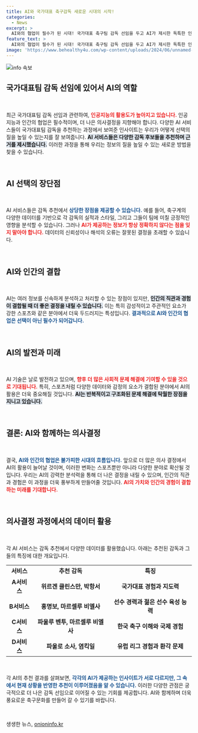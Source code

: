 ```yaml
---
title: AI와 국가대표 축구감독 새로운 시대의 시작!
categories:
  - News
excerpt: >
  AI와의 협업이 필수가 된 시대! 국가대표 축구팀 감독 선임을 두고 AI가 제시한 독특한 인물들, 그리고 엉뚱한 추천들까지. 인간 결정이 AI보다 못한 현실은 과연 어떻게 개선될까? 클릭하면 그 해답이 기다립니다!
feature_text: >
  AI와의 협업이 필수가 된 시대! 국가대표 축구팀 감독 선임을 두고 AI가 제시한 독특한 인물들, 그리고 엉뚱한 추천들까지. 인간 결정이 AI보다 못한 현실은 과연 어떻게 개선될까? 클릭하면 그 해답이 기다립니다!
image: 'https://www.behealthy4u.com/wp-content/uploads/2024/06/unnamed-file.png'
---
```


<p><img src="https://www.behealthy4u.com/wp-content/uploads/2024/06/unnamed-file.png" alt="info 속보" /></p>

<h2 data-ke-size="size26">국가대표팀 감독 선임에 있어서 AI의 역할</h2>

<p data-ke-size="size16">&nbsp;</p>

<p>최근 국가대표팀 감독 선임과 관련하여, <b><span style="color: #ee2323;">인공지능의 활용도가 높아지고 있습니다.</span></b> 인공지능과 인간의 협업은 필수적이며, 더 나은 의사결정을 지향해야 합니다. 다양한 AI 서비스들이 국가대표팀 감독을 추천하는 과정에서 보여준 인사이트는 우리가 어떻게 선택의 질을 높일 수 있는지를 잘 보여줍니다. <b><span style="background-color: #21538527;">AI 서비스들은 다양한 감독 후보들을 추천하며 근거를 제시했습니다.</span></b> 이러한 과정을 통해 우리는 정보의 질을 높일 수 있는 새로운 방법을 찾을 수 있습니다. </p>

<p data-ke-size="size16">&nbsp;</p>

<h2 data-ke-size="size26">AI 선택의 장단점</h2>

<p data-ke-size="size16">&nbsp;</p>

<p>AI 서비스들은 감독 추천에서 <b><span style="color: #1a5490;">상당한 장점을 제공할 수 있습니다.</span></b> 예를 들어, 축구계의 다양한 데이터를 기반으로 각 감독의 실적과 스타일, 그리고 그들이 팀에 미칠 긍정적인 영향을 분석할 수 있습니다. 그러나 <b><span style="color: #ee2323;">AI가 제공하는 정보가 항상 정확하지 않다는 점을 잊지 말아야 합니다.</span></b> 데이터의 신뢰성이나 해석의 오류는 잘못된 결정을 초래할 수 있습니다. </p>

<p data-ke-size="size16">&nbsp;</p>

<h2 data-ke-size="size26">AI와 인간의 결합</h2>

<p data-ke-size="size16">&nbsp;</p>

<p>AI는 여러 정보를 신속하게 분석하고 처리할 수 있는 장점이 있지만, <b><span style="background-color: #21538527;">인간의 직관과 경험이 결합될 때 더 좋은 결정을 내릴 수 있습니다.</span></b> 이는 특히 감성적이고 주관적인 요소가 강한 스포츠와 같은 분야에서 더욱 두드러지는 특성입니다. <b><span style="color: #1a5490;">결과적으로 AI와 인간의 협업은 선택이 아닌 필수가 되어갑니다.</span></b> </p>

<p data-ke-size="size16">&nbsp;</p>

<h2 data-ke-size="size26">AI의 발전과 미래</h2>

<p data-ke-size="size16">&nbsp;</p>

<p>AI 기술은 날로 발전하고 있으며, <b><span style="color: #ee2323;">향후 더 많은 사회적 문제 해결에 기여할 수 있을 것으로 기대됩니다.</span></b> 특히, 스포츠처럼 다양한 데이터와 감정의 요소가 결합된 분야에서 AI의 활용은 더욱 중요해질 것입니다. <b><span style="background-color: #21538527;">AI는 반복적이고 구조화된 문제 해결에 탁월한 장점을 지니고 있습니다.</span></b> </p>

<p data-ke-size="size16">&nbsp;</p>

<h2 data-ke-size="size26">결론: AI와 함께하는 의사결정</h2>

<p data-ke-size="size16">&nbsp;</p>

<p>결국, <b><span style="color: #1a5490;">AI와 인간의 협업은 불가피한 시대의 흐름입니다.</span></b> 앞으로 더 많은 의사 결정에서 AI의 활용이 늘어날 것이며, 이러한 변화는 스포츠뿐만 아니라 다양한 분야로 확산될 것입니다. 우리는 AI의 강력한 분석력을 통해 더 나은 결정을 내릴 수 있으며, 인간의 직관과 경험은 이 과정을 더욱 풍부하게 만들어줄 것입니다. <b><span style="color: #ee2323;">AI의 가치와 인간의 경험이 결합하는 미래를 기대합니다.</span></b> </p>

<p data-ke-size="size16">&nbsp;</p>

<h2 data-ke-size="size26">의사결정 과정에서의 데이터 활용</h2>

<p data-ke-size="size16">&nbsp;</p>

<p>각 AI 서비스는 감독 추천에서 다양한 데이터를 활용했습니다. 아래는 추천된 감독과 그들의 특징에 대한 개요입니다.</p>

<table style="width: 100%; border-collapse: collapse;">
<tr>
<td style="text-align: center; height: 17px;"><b>서비스</b></td>
<td style="text-align: center; height: 17px;"><b>추천 감독</b></td>
<td style="text-align: center; height: 17px;"><b>특징</b></td>
</tr>
<tr>
<td style="text-align: center; height: 17px;"><b>A서비스</b></td>
<td style="text-align: center; height: 17px;"><b>위르겐 클린스만, 박항서</b></td>
<td style="text-align: center; height: 17px;"><b>국가대표 경험과 지도력</b></td>
</tr>
<tr>
<td style="text-align: center; height: 17px;"><b>B서비스</b></td>
<td style="text-align: center; height: 17px;"><b>홍명보, 마르셀루 비엘사</b></td>
<td style="text-align: center; height: 17px;"><b>선수 경력과 젊은 선수 육성 능력</b></td>
</tr>
<tr>
<td style="text-align: center; height: 17px;"><b>C서비스</b></td>
<td style="text-align: center; height: 17px;"><b>파울루 벤투, 마르셀루 비엘사</b></td>
<td style="text-align: center; height: 17px;"><b>한국 축구 이해와 국제 경험</b></td>
</tr>
<tr>
<td style="text-align: center; height: 17px;"><b>D서비스</b></td>
<td style="text-align: center; height: 17px;"><b>파울로 소사, 염킥일</b></td>
<td style="text-align: center; height: 17px;"><b>유럽 리그 경험과 환각 문제</b></td>
</tr>
</table>

<p data-ke-size="size16">&nbsp;</p>

<p>각 AI의 추천 결과를 살펴보면, <b><span style="color: #1a5490;">각각의 AI가 제공하는 인사이트가 서로 다르지만, 그 속에서 현재 상황을 반영한 추천이 이루어졌음을 알 수 있습니다.</span></b> 이러한 다양한 관점은 궁극적으로 더 나은 감독 선임으로 이어질 수 있는 기회를 제공합니다. AI와 함께하며 더욱 풍요로운 축구문화를 만들어 갈 수 있기를 바랍니다. </p>

<p data-ke-size="size16">&nbsp;</p>
생생한 뉴스, <a href="https://onioninfo.kr" rel="dofollow">onioninfo.kr</a>


